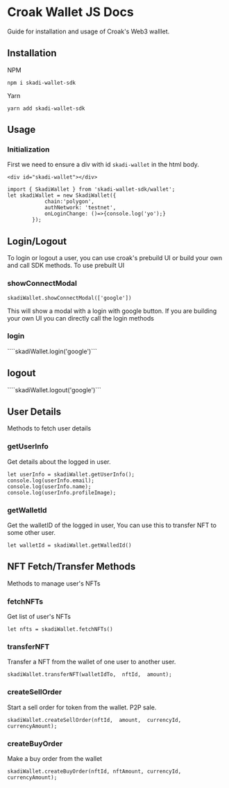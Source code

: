 # Croak Wallet JS Docs
Guide for installation and usage of Croak's Web3 walllet.

## Installation

NPM
```
npm i skadi-wallet-sdk
```
Yarn
```
yarn add skadi-wallet-sdk
```
## Usage

### Initialization
First we need to ensure a div with id `skadi-wallet` in the html body.
 
```<div id="skadi-wallet"></div>```
``` 
import { SkadiWallet } from 'skadi-wallet-sdk/wallet';
let skadiWallet = new SkadiWallet({
            chain:'polygon',
            authNetwork: 'testnet',
            onLoginChange: ()=>{console.log('yo');}
        });
```

## Login/Logout

To login or logout a user, you can use croak's prebuild UI or build your own and call SDK methods.
To use prebuilt UI

### showConnectModal

```skadiWallet.showConnectModal(['google'])```

This will show a modal with a login with google button.
If you are building your own UI you can directly call the login methods
### login

````skadiWallet.login('google')```

## logout
````skadiWallet.logout('google')```


## User Details
Methods to fetch user details

### getUserInfo
Get details about the logged in user.
```
let userInfo = skadiWallet.getUserInfo();
console.log(userInfo.email);
console.log(userInfo.name);
console.log(userInfo.profileImage);
```

### getWalletId
Get the walletID of the logged in user, You can use this to transfer NFT to some other user.
```
let walletId = skadiWallet.getWalledId()
```

## NFT Fetch/Transfer Methods

Methods to manage user's NFTs

### fetchNFTs
Get list of user's NFTs

```
let nfts = skadiWallet.fetchNFTs()
```


### transferNFT
Transfer a NFT from the wallet of one user to another user.
```
skadiWallet.transferNFT(walletIdTo,  nftId,  amount);
```
### createSellOrder

Start a sell order for token from the wallet. P2P sale.
```
skadiWallet.createSellOrder(nftId,  amount,  currencyId,  currencyAmount);
```
### createBuyOrder
Make a buy order from the wallet

```
skadiWallet.createBuyOrder(nftId, nftAmount, currencyId, currencyAmount);
```